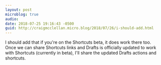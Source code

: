 ```yaml
---
layout: post
microblog: true
audio: 
date: 2018-07-25 19:16:43 -0500
guid: http://craigmcclellan.micro.blog/2018/07/26/i-should-add.html
---
```

I should add that if you're on the Shortcuts beta, it does work there too. Once we can share Shortcuts links and Drafts is officially updated to work with Shortcuts (currently in beta), I'll share the updated Drafts actions and shortcuts.
